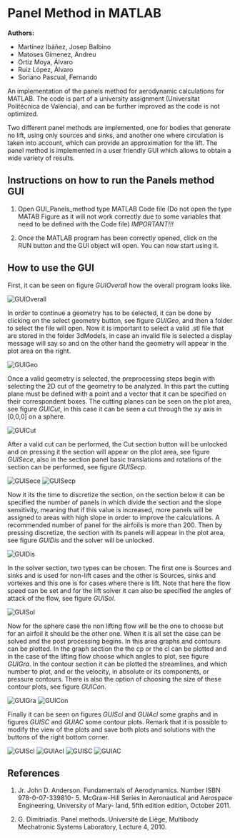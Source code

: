 # Panel Method in MATLAB
__Authors:__
* Martínez Ibáñez, Josep Balbino
* Matoses Gimenez, Andreu
* Ortiz Moya, Álvaro
* Ruiz López, Álvaro
* Soriano Pascual, Fernando

An implementation of the panels method for aerodynamic calculations for MATLAB. The code is part of a university assignment (Universitat Politécnica de València), and can be further improved as the code is not optimized.

Two different panel methods are implemented, one for bodies that generate no lift,
using only sources and sinks, and another one where circulation is taken into account,
which can provide an approximation for the lift.
The panel method is implemented in a user friendly GUI which allows to obtain a wide
variety of results.

## Instructions on how to run the Panels method GUI
1. Open GUI_Panels_method type MATLAB Code file (Do not open the type MATAB Figure as it will not work correctly due 
to some variables that need to be defined with the Code file) *IMPORTANT!!!*

1. Once the MATLAB program has been correctly opened, click on the RUN button and the GUI object will open. You can now start using it.

## How to use the GUI
First, it can be seen on figure *GUIOverall* how the overall program looks like.

![](images/GUI/GUIOverall.PNG "GUIOverall") 

In order to continue a geometry has to be selected, it can be done by clicking on the select geometry button, see figure *GUIGeo*, and then a folder to select the file will open. Now it is important to select a valid .stl file that are stored in the folder 3dModels, in case an invalid file is selected a display message will say so and on the other hand the geometry will appear in the plot area on the right.

![](images/GUI/GUIGeo.png "GUIGeo")

Once a valid geometry is selected, the preprocessing steps begin with selecting the 2D cut of the geometry to be analyzed. In this part the cutting plane must be defined with a point and a vector that it can be specified on their correspondent boxes. The cutting planes can be seen on the plot area, see figure *GUICut*, in this case it can be seen a cut through the xy axis in [0,0,0] on a sphere.

![](images/GUI/GUICut.png "GUICut")

After a valid cut can be performed, the Cut section button will be unlocked and on pressing it the section will appear on the plot area, see figure *GUISece*, also in the section panel basic translations and rotations of the section can be performed, see figure *GUISecp*.

![](images/GUI/GUISece.png "GUISece")
![](images/GUI/GUISecp.png "GUISecp")

Now it its the time to discretize the section, on the section below it can be specified the number of panels in which divide the section and the slope sensitivity, meaning that if this value is increased, more panels will be assigned to areas with high slope in order to improve the calculations. A recommended number of panel for the airfoils is more than 200. Then by pressing discretize, the section with its panels will appear in the plot area, see figure *GUIDis* and the solver will be unlocked.

![](images/GUI/GUIDis.png "GUIDis")

In the solver section, two types can be chosen. The first one is Sources and sinks and is used for non-lift cases and the other is Sources, sinks and vortexes and this one is for cases where there is lift. Note that here the flow speed can be set and for the lift solver it can also be specified the angles of attack of the flow, see figure *GUISol*.

![](images/GUI/GUISol.png "GUISol")

Now for the sphere case the non lifting flow will be the one to choose but for an airfoil it should be the other one. When it is all set the case can be solved and the post processing begins. In this area graphs and contours can be plotted. In the graph section the the cp or the cl can be plotted and in the case of the lifting flow choose which angles to plot, see figure *GUIGra*. In the contour section it can be plotted the streamlines, and which number to plot, and or the velocity, in absolute or its components, or pressure contours. There is also the option of choosing the size of these contour plots, see figure *GUICon*.

![](images/GUI/GUIGra.png "GUIGra")
![](images/GUI/GUICon.png "GUICon")

Finally it can be seen on figures *GUIScl* and *GUIAcl* some graphs and in figures *GUISC* and *GUIAC* some contour plots. Remark that it is possible to modify the view of the plots and save both plots and solutions with the buttons of the right bottom corner.

![](images/GUI/GUIScl.png "GUIScl")
![](images/GUI/GUIAcl.png "GUIAcl")
![](images/GUI/GUISC.png "GUISC")
![](images/GUI/GUIAC.png "GUIAC")

## References

1. Jr. John D. Anderson. Fundamentals of Aerodynamics. Number ISBN 978-0-07-339810- 5. McGraw-Hill Series in Aeronautical and Aerospace Engineering, University of Mary- land, 5fth edition edition, October 2011.

2. G. Dimitriadis. Panel methods. Université de Liège, Multibody Mechatronic Systems Laboratory, Lecture 4, 2010.
